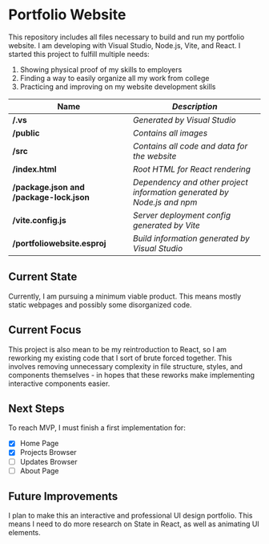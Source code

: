 # Portfolio Website

This repository includes all files necessary to build and run my portfolio website. 
I am developing with Visual Studio, Node.js, Vite, and React.
I started this project to fulfill multiple needs:

1. Showing physical proof of my skills to employers
2. Finding a way to easily organize all my work from college
3. Practicing and improving on my website development skills

| **Name** | *Description* |
| ----------- | ----------- |
| **/.vs** | *Generated by Visual Studio* |
| **/public** | *Contains all images* |
| **/src** | *Contains all code and data for the website* |
| **/index.html** | *Root HTML for React rendering* |
| **/package.json and /package-lock.json** | *Dependency and other project information generated by Node.js and npm* |
| **/vite.config.js** | *Server deployment config generated by Vite* |
| **/portfoliowebsite.esproj** | *Build information generated by Visual Studio* |

## Current State

Currently, I am pursuing a minimum viable product. 
This means mostly static webpages and possibly some disorganized code.

## Current Focus

This project is also mean to be my reintroduction to React, so I am reworking my existing code that I sort of brute forced together.
This involves removing unnecessary complexity in file structure, styles, and components themselves - in hopes that these reworks make implementing interactive components easier.

## Next Steps

To reach MVP, I must finish a first implementation for:

- [x] Home Page
- [x] Projects Browser
- [ ] Updates Browser
- [ ] About Page

## Future Improvements

I plan to make this an interactive and professional UI design portfolio.
This means I need to do more research on State in React, as well as animating UI elements.